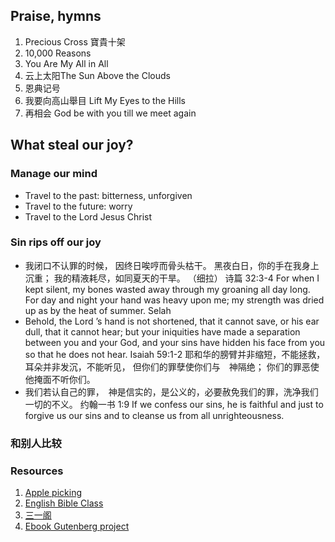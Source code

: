 ## Praise, hymns
1. Precious Cross 寶貴十架
1. 10,000 Reasons
1. You Are My All in All
1. 云上太阳The Sun Above the Clouds
1. 恩典记号
1. 我要向高山舉目 Lift My Eyes to the Hills
1. 再相会 God be with you till we meet again

## What steal our joy?
### Manage our mind
* Travel to the past: bitterness, unforgiven
* Travel to the future: worry
* Travel to the Lord Jesus Christ

### Sin rips off our joy
* 我闭口不认罪的时候， 因终日唉哼而骨头枯干。  黑夜白日，你的手在我身上沉重； 我的精液耗尽，如同夏天的干旱。 （细拉）
诗篇 32:3‭-‬4 For when I kept silent, my bones wasted away through my groaning all day long.  For day and night your hand was heavy upon me; my strength was dried up as by the heat of summer. Selah
* Behold, the Lord ’s hand is not shortened, that it cannot save, or his ear dull, that it cannot hear;   but your iniquities have made a separation between you and your God, and your sins have hidden his face from you so that he does not hear.
Isaiah 59:1‭-‬2 耶和华的膀臂并非缩短，不能拯救， 耳朵并非发沉，不能听见，  但你们的罪孽使你们与　神隔绝； 你们的罪恶使他掩面不听你们。
* 我们若认自己的罪，　神是信实的，是公义的，必要赦免我们的罪，洗净我们一切的不义。
约翰一书 1:9 
If we confess our sins, he is faithful and just to forgive us our sins and to cleanse us from all unrighteousness.

### 和别人比较

### Resources
1. [Apple picking](http://www.abbayederougemont.org/menu_verger.php)
1. [English Bible Class](https://tmebc.com/classroom.html?lang=en)
1. [三一阁](http://31team.org/)
1. [Ebook Gutenberg project](http://gutenberg.ca/)


